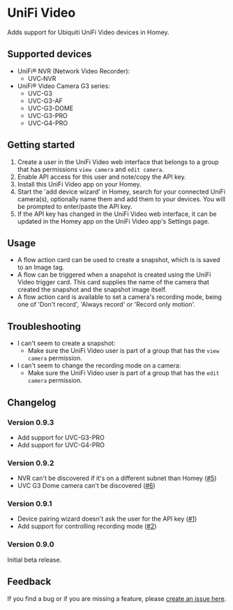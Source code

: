 # UniFi Video

Adds support for Ubiquiti UniFi Video devices in Homey.

## Supported devices
* UniFi® NVR (Network Video Recorder):
	* UVC‑NVR
* UniFi® Video Camera G3 series:
	* UVC-G3
	* UVC-G3-AF
	* UVC-G3-DOME
	* UVC-G3-PRO
	* UVC-G4-PRO

## Getting started
1. Create a user in the UniFi Video web interface that belongs to a group that has permissions `view camera` and `edit camera`.
2. Enable API access for this user and note/copy the API key.
3. Install this UniFi Video app on your Homey.
4. Start the 'add device wizard' in Homey, search for your connected UniFi camera(s), optionally name them and add them to your devices. You will be prompted to enter/paste the API key.
5. If the API key has changed in the UniFi Video web interface, it can be updated in the Homey app on the UniFi Video app's Settings page.

## Usage
* A flow action card can be used to create a snapshot, which is is saved to an Image tag.
* A flow can be triggered when a snapshot is created using the UniFi Video trigger card. This card supplies the name of the camera that created the snapshot and the snapshot image itself.
* A flow action card is available to set a camera's recording mode, being one of 'Don't record', 'Always record' or 'Record only motion'.

## Troubleshooting
* I can't seem to create a snapshot:
	* Make sure the UniFi Video user is part of a group that has the `view camera` permission.
* I can't seem to change the recording mode on a camera:
	* Make sure the UniFi Video user is part of a group that has the `edit camera` permission.

## Changelog

### Version 0.9.3
* Add support for UVC-G3-PRO
* Add support for UVC-G4-PRO

### Version 0.9.2
* NVR can't be discovered if it's on a different subnet than Homey ([#5][i5])
* UVC G3 Dome camera can't be discovered ([#6][i6])

### Version 0.9.1
* Device pairing wizard doesn't ask the user for the API key ([#1][i1])
* Add support for controlling recording mode ([#2][i2])

### Version 0.9.0
Initial beta release. 

## Feedback
If you find a bug or if you are missing a feature, please [create an issue here](https://github.com/j0bro/com.ubnt.unifivideo/issues).

[i1]: https://github.com/j0bro/com.ubnt.unifivideo/issues/1
[i2]: https://github.com/j0bro/com.ubnt.unifivideo/issues/2
[i5]: https://github.com/j0bro/com.ubnt.unifivideo/issues/5
[i6]: https://github.com/j0bro/com.ubnt.unifivideo/issues/6
